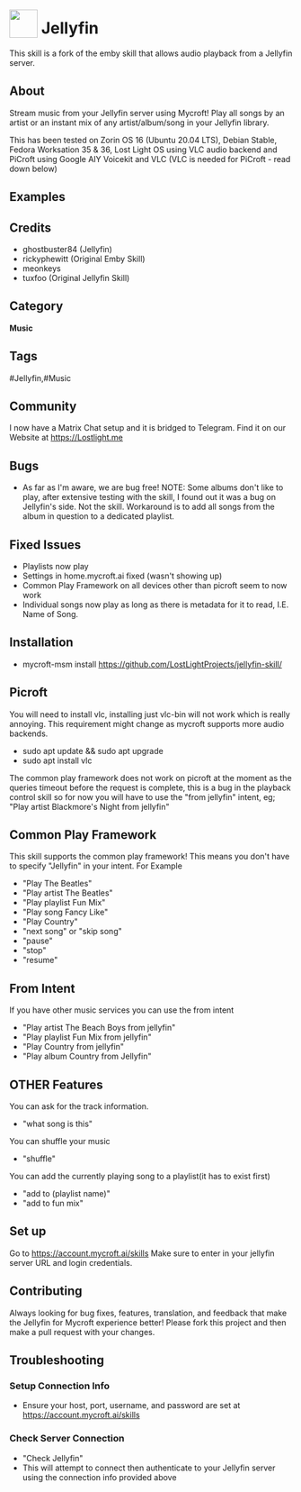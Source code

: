 # <img src='https://raw.githack.com/FortAwesome/Font-Awesome/master/svgs/solid/music.svg' card_color='#010101' width='50' height='50' style='vertical-align:bottom'/> Jellyfin
This skill is a fork of the emby skill that allows audio playback from a Jellyfin server.
## About
Stream music from your Jellyfin server using Mycroft! Play all songs by an artist or an instant mix of any artist/album/song in your Jellyfin library.

This has been tested on Zorin OS 16 (Ubuntu 20.04 LTS), Debian Stable, Fedora Worksation 35 & 36, Lost Light OS using VLC audio backend and PiCroft using Google AIY Voicekit and VLC (VLC is needed for PiCroft - read down below)


## Examples

## Credits
* ghostbuster84 (Jellyfin)
* rickyphewitt (Original Emby Skill)
* meonkeys
* tuxfoo (Original Jellyfin Skill)

## Category
**Music**

## Tags
#Jellyfin,#Music


## Community
I now have a Matrix Chat setup and it is bridged to Telegram. Find it on our Website at https://Lostlight.me

## Bugs
* As far as I'm aware, we are bug free!
NOTE: Some albums don't like to play, after extensive testing with the skill, I found out it was a bug on Jellyfin's side. Not the skill. Workaround is to add all songs from the album in question to a dedicated playlist.

## Fixed Issues
* Playlists now play
* Settings in home.mycroft.ai fixed (wasn't showing up)
* Common Play Framework on all devices other than picroft seem to now work
* Individual songs now play as long as there is metadata for it to read, I.E. Name of Song.

## Installation
* mycroft-msm install https://github.com/LostLightProjects/jellyfin-skill/

## Picroft
You will need to install vlc, installing just vlc-bin will not work which is really annoying.
This requirement might change as mycroft supports more audio backends.
* sudo apt update && sudo apt upgrade
* sudo apt install vlc

The common play framework does not work on picroft at the moment as the queries timeout before the request is complete, this is a bug in the playback control skill so for now you will have to use the "from jellyfin" intent, eg; "Play artist Blackmore's Night from jellyfin"

## Common Play Framework
This skill supports the common play framework! This means you don't have to specify "Jellyfin" in your intent. For Example
* "Play The Beatles"
* "Play artist The Beatles"
* "Play playlist Fun Mix"
* "Play song Fancy Like"
* "Play Country"
* "next song" or "skip song"
* "pause"
* "stop"
* "resume"

## From Intent
If you have other music services you can use the from intent
* "Play artist The Beach Boys from jellyfin"
* "Play playlist Fun Mix from jellyfin"
* "Play Country from jellyfin"
* "Play album Country from Jellyfin"

## OTHER Features
You can ask for the track information.
* "what song is this"

You can shuffle your music
* "shuffle"

You can add the currently playing song to a playlist(it has to exist first)
* "add to (playlist name)"
* "add to fun mix"

## Set up
Go to https://account.mycroft.ai/skills
Make sure to enter in your jellyfin server URL and login credentials.

## Contributing
Always looking for bug fixes, features, translation, and feedback that make the Jellyfin for Mycroft experience better! Please fork this project and then make a pull request with your changes.

## Troubleshooting
### Setup Connection Info
* Ensure your host, port, username, and password are set at https://account.mycroft.ai/skills
### Check Server Connection
* "Check Jellyfin"
* This will attempt to connect then authenticate to your Jellyfin server using the connection info provided above


